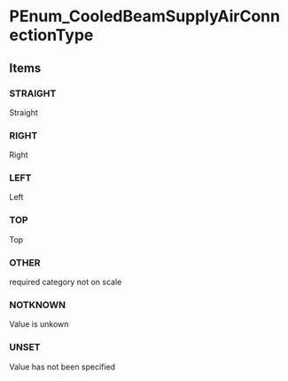 # PEnum_CooledBeamSupplyAirConnectionType

## Items

### STRAIGHT
Straight

### RIGHT
Right

### LEFT
Left

### TOP
Top

### OTHER
required category not on scale

### NOTKNOWN
Value is unkown

### UNSET
Value has not been specified
